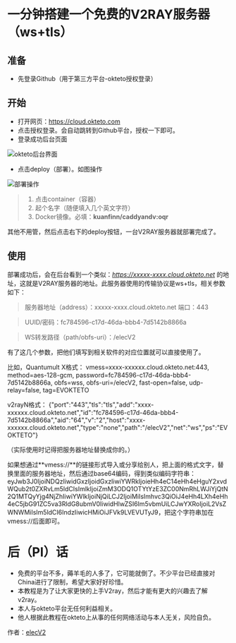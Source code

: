 # 一分钟搭建一个免费的V2RAY服务器（ws+tls）

## 准备

- 先登录Github（用于第三方平台-okteto授权登录）

## 开始

- 打开网页：https://cloud.okteto.com
- 点击授权登录。会自动跳转到Github平台，授权一下即可。
- 登录成功后台页面

![okteto后台界面](https://i.loli.net/2020/03/10/X6c1itgRL5P2uwQ.jpg)

- 点击deploy（部署）。如图操作

![部署操作](https://i.loli.net/2020/03/10/ivOHka9XKBpFDVP.jpg)

> 1. 点击container（容器）
> 2. 起个名字（随便填入几个英文字符）
> 3. Docker镜像。必填：**kuanfinn/caddyandv:oqr**

其他不用管，然后点击右下的deploy按钮，一台V2RAY服务器就部署完成了。

## 使用

部署成功后，会在后台看到一个类似：*https://xxxxx-xxxx.cloud.okteto.net* 的地址，这就是V2RAY服务器的地址。此服务器使用的传输协议是ws+tls，相关参数如下：

> 服务器地址（address）：xxxxx-xxxx.cloud.okteto.net
> 端口：443

> UUID/密码：fc784596-c17d-46da-bbb4-7d5142b8866a

> WS转发路径（path/obfs-uri）：/elecV2


有了这几个参数，把他们填写到相关软件的对应位置就可以直接使用了。

比如，Quantumult X格式：
vmess=xxxx-xxxxxx.cloud.okteto.net:443, method=aes-128-gcm, password=fc784596-c17d-46da-bbb4-7d5142b8866a, obfs=wss, obfs-uri=/elecV2, fast-open=false, udp-relay=false, tag=EVOKTETO

v2rayN格式：
{"port":"443","tls":"tls","add":"xxxx-xxxxxx.cloud.okteto.net","id":"fc784596-c17d-46da-bbb4-7d5142b8866a","aid":"64","v":"2","host":"xxxx-xxxxxx.cloud.okteto.net","type":"none","path":"/elecV2","net":"ws","ps":"EVOKTETO"}

（实际使用时记得把服务器地址替换成你的。）

如果想通过**vmess://**的链接形式导入或分享给别人，把上面的格式文字，替换里面的服务器地址，然后通过base64编码，得到类似编码字符串：eyJwb3J0IjoiNDQzIiwidGxzIjoidGxzIiwiYWRkIjoieHh4eC14eHh4eHguY2xvdWQub2t0ZXRvLm5ldCIsImlkIjoiZmM3ODQ1OTYtYzE3ZC00NmRhLWJiYjQtN2Q1MTQyYjg4NjZhIiwiYWlkIjoiNjQiLCJ2IjoiMiIsImhvc3QiOiJ4eHh4LXh4eHh4eC5jbG91ZC5va3RldG8ubmV0IiwidHlwZSI6Im5vbmUiLCJwYXRoIjoiL2VsZWNWMiIsIm5ldCI6IndzIiwicHMiOiJFVk9LVEVUTyJ9，把这个字符串加在vmess://后面即可。

# 后（PI）话

- 免费的平台不多，薅羊毛的人多了，它可能就倒了。不少平台已经直接对China进行了限制，希望大家好好珍惜。
- 本教程是为了让大家更快的上手V2ray，然后才能有更大的兴趣去了解v2ray。
- 本人与okteto平台无任何利益相关。
- 他人根据此教程在okteto上从事的任何网络活动与本人无关，风险自负。

作者：[elecV2](https://github.com/elecV2)


